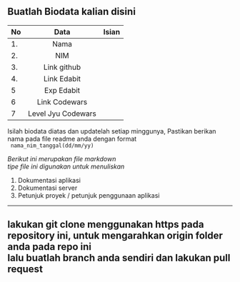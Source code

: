 **Buatlah Biodata kalian disini** <br />
----------------------------------------
|No | Data  | Isian|
|---|:-------:|------:|
|1. |Nama     |       |
|2.| NIM        |       |
|3. |Link github |      |
|4.| Link Edabit |      |
|5|Exp Edabit   |       |
|6| Link Codewars|      |
|7| Level Jyu Codewars| |

Isilah biodata diatas dan updatelah setiap minggunya,
Pastikan berikan nama pada file readme anda dengan format <br/>
`
nama_nim_tanggal(dd/mm/yy)` 

*Berikut ini merupakan file markdown <br/> tipe file ini digunakan untuk menuliskan*
1. Dokumentasi aplikasi
2. Dokumentasi server
3. Petunjuk proyek / petunjuk penggunaan aplikasi
----
**lakukan git clone menggunakan https pada repository ini, untuk mengarahkan origin folder anda pada repo ini<br/> lalu buatlah branch anda sendiri dan lakukan pull request**
----
